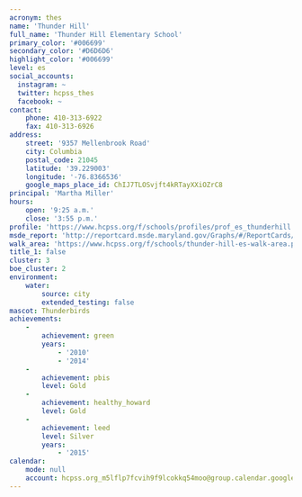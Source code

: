 ```yaml
---
acronym: thes
name: 'Thunder Hill'
full_name: 'Thunder Hill Elementary School'
primary_color: '#006699'
secondary_color: '#D6D6D6'
highlight_color: '#006699'
level: es
social_accounts:
  instagram: ~
  twitter: hcpss_thes
  facebook: ~
contact:
    phone: 410-313-6922
    fax: 410-313-6926
address:
    street: '9357 Mellenbrook Road'
    city: Columbia
    postal_code: 21045
    latitude: '39.229003'
    longitude: '-76.8366536'
    google_maps_place_id: ChIJ7TLOSvjft4kRTayXXiOZrC8
principal: 'Martha Miller'
hours:
    open: '9:25 a.m.'
    close: '3:55 p.m.'
profile: 'https://www.hcpss.org/f/schools/profiles/prof_es_thunderhill.pdf'
msde_report: 'http://reportcard.msde.maryland.gov/Graphs/#/ReportCards/ReportCardSchool/1//1/13/0605/'
walk_area: 'https://www.hcpss.org/f/schools/thunder-hill-es-walk-area.pdf'
title_1: false
cluster: 3
boe_cluster: 2
environment:
    water:
        source: city
        extended_testing: false
mascot: Thunderbirds
achievements:
    -
        achievement: green
        years:
            - '2010'
            - '2014'
    -
        achievement: pbis
        level: Gold
    -
        achievement: healthy_howard
        level: Gold
    -
        achievement: leed
        level: Silver
        years:
            - '2015'
calendar:
    mode: null
    account: hcpss.org_m5lflp7fcvih9f9lcokkq54moo@group.calendar.google.com
---
```

